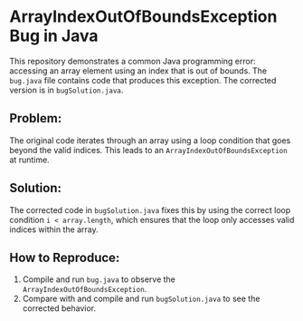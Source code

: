 # ArrayIndexOutOfBoundsException Bug in Java

This repository demonstrates a common Java programming error: accessing an array element using an index that is out of bounds.  The `bug.java` file contains code that produces this exception. The corrected version is in `bugSolution.java`.

## Problem:

The original code iterates through an array using a loop condition that goes beyond the valid indices. This leads to an `ArrayIndexOutOfBoundsException` at runtime.

## Solution:

The corrected code in `bugSolution.java` fixes this by using the correct loop condition `i < array.length`, which ensures that the loop only accesses valid indices within the array.

## How to Reproduce:

1. Compile and run `bug.java` to observe the `ArrayIndexOutOfBoundsException`.
2. Compare with and compile and run `bugSolution.java` to see the corrected behavior.